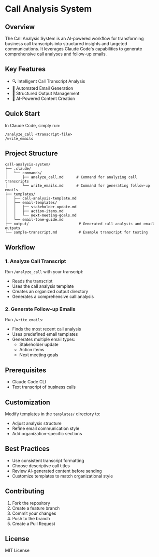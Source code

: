 # Call Analysis System

## Overview

The Call Analysis System is an AI-powered workflow for transforming business call transcripts into structured insights and targeted communications. It leverages Claude Code's capabilities to generate comprehensive call analyses and follow-up emails.

## Key Features

- 🔍 Intelligent Call Transcript Analysis
- 📧 Automated Email Generation
- 📂 Structured Output Management
- 🤖 AI-Powered Content Creation

## Quick Start

In Claude Code, simply run:
```
/analyze_call <transcript-file>
/write_emails
```

## Project Structure

```
call-analysis-system/
├── .claude/
│   └── commands/
│       ├── analyze_call.md      # Command for analyzing call transcripts
│       └── write_emails.md      # Command for generating follow-up emails
├── templates/
│   ├── call-analysis-template.md
│   ├── email-templates/
│   │   ├── stakeholder-update.md
│   │   ├── action-items.md
│   │   └── next-meeting-goals.md
│   └── email-tone-guide.md
├── output/                       # Generated call analysis and email outputs
└── sample-transcript.md          # Example transcript for testing
```

## Workflow

### 1. Analyze Call Transcript

Run `/analyze_call` with your transcript:
- Reads the transcript
- Uses the call analysis template
- Creates an organized output directory
- Generates a comprehensive call analysis

### 2. Generate Follow-up Emails

Run `/write_emails`:
- Finds the most recent call analysis
- Uses predefined email templates
- Generates multiple email types:
  - Stakeholder update
  - Action items
  - Next meeting goals

## Prerequisites

- Claude Code CLI
- Text transcript of business calls

## Customization

Modify templates in the `templates/` directory to:
- Adjust analysis structure
- Refine email communication style
- Add organization-specific sections

## Best Practices

- Use consistent transcript formatting
- Choose descriptive call titles
- Review AI-generated content before sending
- Customize templates to match organizational style

## Contributing

1. Fork the repository
2. Create a feature branch
3. Commit your changes
4. Push to the branch
5. Create a Pull Request

## License

MIT License

